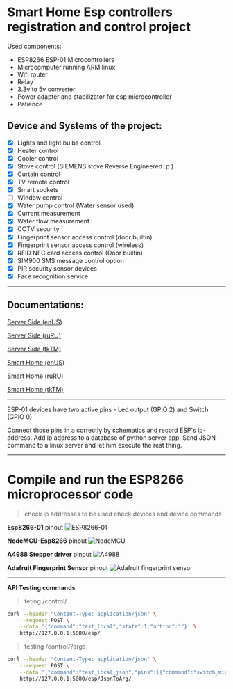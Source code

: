 # Smart Home Esp controllers registration and control project

Used components:

+ ESP8266 ESP-01 Microcontrollers
+ Microcomputer running ARM linux
+ Wifi router
+ Relay
+ 3.3v to 5v converter
+ Power adapter and stabilizator for esp microcontroller
+ Patience

## Device and Systems of the project:

+ [x] Lights and light bulbs control
+ [x] Heater control
+ [x] Cooler control
+ [x] Stove control (SIEMENS stove Reverse Engineered :p )
+ [x] Curtain control
+ [x] TV remote control
+ [x] Smart sockets
+ [ ] Window control
+ [x] Water pump control (Water sensor used)
+ [x] Current measurement
+ [x] Water flow measurement
+ [x] CCTV security
+ [x] Fingerprint sensor access control (door builtin)
+ [x] Fingerprint sensor access control (wireless)
+ [x] RFID NFC card access control (Door builtin)
+ [x] SIM900 SMS message control option
+ [x] PIR security sensor devices
+ [x] Face recognition service

--------------

## Documentations:

[Server Side (enUS)](/documentation/server-side_enUS.md)

[Server Side (ruRU)](/documentation/server-side_ruRU.md)

[Server Side (tkTM)](/documentation/server-side_tkTM.md)

[Smart Home (enUS)](/documentation/smart-home_enUS.md)

[Smart Home (ruRU)](/documentation/smart-home_ruRU.md)

[Smart Home (tkTM)](/documentation/smart-home_tkTM.md)


---------------

ESP-01 devices have two active pins - Led output (GPIO 2) and Switch (GPIO 0)

Connect those pins in a correctly by schematics and record ESP's ip-address.
Add ip address to a database of python server app.
Send JSON command to a linux server and let him execute the rest thing.

---------------

# Compile and run the ESP8266 microprocessor code

> check ip addresses to be used
> check devices and device commands

**Esp8266-01** pinout
![ESP8266-01](datasheet/esp8266-01.png)


**NodeMCU-Esp8266** pinout
![NodeMCU](datasheet/NodeMCUesp8266.png)


**A4988 Stepper driver** pinout
![A4988](datasheet/A4988.jpg)


**Adafruit Fingerprint Sensor** pinout
![Adafruit fingerprint sensor](datasheet/fingerprint-sensor-pinout.jpg)

----------------

**API Testing commands**

> teting /control/<state>

```bash
curl --header "Content-Type: application/json" \
	--request POST \
	--data '{"command":"test_local","state":1,"action":""}' \
	http://127.0.0.1:5000/esp/
```

> testing /control/?args

```bash
curl --header "Content-Type: application/json" \
	--request POST \
	--data '{"command":"test_local_json","pins":[{"command":"switch_mirror","action":"1"},{"command":"switch_AI","action":"activate"}]}' \
	http://127.0.0.1:5000/esp/JsonToArg/
```